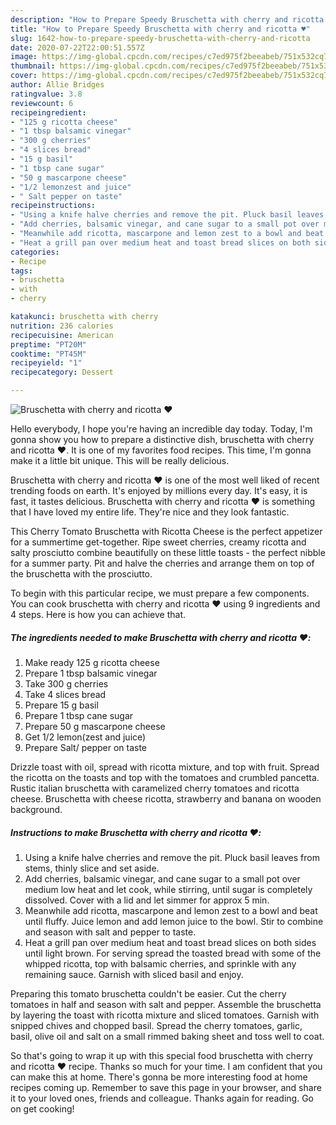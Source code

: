 ```yaml
---
description: "How to Prepare Speedy Bruschetta with cherry and ricotta ♥️"
title: "How to Prepare Speedy Bruschetta with cherry and ricotta ♥️"
slug: 1642-how-to-prepare-speedy-bruschetta-with-cherry-and-ricotta
date: 2020-07-22T22:00:51.557Z
image: https://img-global.cpcdn.com/recipes/c7ed975f2beeabeb/751x532cq70/bruschetta-with-cherry-and-ricotta-♥️-recipe-main-photo.jpg
thumbnail: https://img-global.cpcdn.com/recipes/c7ed975f2beeabeb/751x532cq70/bruschetta-with-cherry-and-ricotta-♥️-recipe-main-photo.jpg
cover: https://img-global.cpcdn.com/recipes/c7ed975f2beeabeb/751x532cq70/bruschetta-with-cherry-and-ricotta-♥️-recipe-main-photo.jpg
author: Allie Bridges
ratingvalue: 3.8
reviewcount: 6
recipeingredient:
- "125 g ricotta cheese"
- "1 tbsp balsamic vinegar"
- "300 g cherries"
- "4 slices bread"
- "15 g basil"
- "1 tbsp cane sugar"
- "50 g mascarpone cheese"
- "1/2 lemonzest and juice"
- " Salt pepper on taste"
recipeinstructions:
- "Using a knife halve cherries and remove the pit. Pluck basil leaves from stems, thinly slice and set aside."
- "Add cherries, balsamic vinegar, and cane sugar to a small pot over medium low heat and let cook, while stirring, until sugar is completely dissolved. Cover with a lid and let simmer for approx 5 min."
- "Meanwhile add ricotta, mascarpone and lemon zest to a bowl and beat until fluffy. Juice lemon and add lemon juice to the bowl. Stir to combine and season with salt and pepper to taste."
- "Heat a grill pan over medium heat and toast bread slices on both sides until light brown. For serving spread the toasted bread with some of the whipped ricotta, top with balsamic cherries, and sprinkle with any remaining sauce. Garnish with sliced basil and enjoy."
categories:
- Recipe
tags:
- bruschetta
- with
- cherry

katakunci: bruschetta with cherry 
nutrition: 236 calories
recipecuisine: American
preptime: "PT20M"
cooktime: "PT45M"
recipeyield: "1"
recipecategory: Dessert

---
```



![Bruschetta with cherry and ricotta ♥️](https://img-global.cpcdn.com/recipes/c7ed975f2beeabeb/751x532cq70/bruschetta-with-cherry-and-ricotta-♥️-recipe-main-photo.jpg)

Hello everybody, I hope you're having an incredible day today. Today, I'm gonna show you how to prepare a distinctive dish, bruschetta with cherry and ricotta ♥️. It is one of my favorites food recipes. This time, I'm gonna make it a little bit unique. This will be really delicious.

Bruschetta with cherry and ricotta ♥️ is one of the most well liked of recent trending foods on earth. It's enjoyed by millions every day. It's easy, it is fast, it tastes delicious. Bruschetta with cherry and ricotta ♥️ is something that I have loved my entire life. They're nice and they look fantastic.

This Cherry Tomato Bruschetta with Ricotta Cheese is the perfect appetizer for a summertime get-together. Ripe sweet cherries, creamy ricotta and salty prosciutto combine beautifully on these little toasts - the perfect nibble for a summer party. Pit and halve the cherries and arrange them on top of the bruschetta with the prosciutto.


To begin with this particular recipe, we must prepare a few components. You can cook bruschetta with cherry and ricotta ♥️ using 9 ingredients and 4 steps. Here is how you can achieve that.

<!--inarticleads1-->

##### The ingredients needed to make Bruschetta with cherry and ricotta ♥️:

1. Make ready 125 g ricotta cheese
1. Prepare 1 tbsp balsamic vinegar
1. Take 300 g cherries
1. Take 4 slices bread
1. Prepare 15 g basil
1. Prepare 1 tbsp cane sugar
1. Prepare 50 g mascarpone cheese
1. Get 1/2 lemon(zest and juice)
1. Prepare  Salt/ pepper on taste


Drizzle toast with oil, spread with ricotta mixture, and top with fruit. Spread the ricotta on the toasts and top with the tomatoes and crumbled pancetta. Rustic italian bruschetta with caramelized cherry tomatoes and ricotta cheese. Bruschetta with cheese ricotta, strawberry and banana on wooden background. 

<!--inarticleads2-->

##### Instructions to make Bruschetta with cherry and ricotta ♥️:

1. Using a knife halve cherries and remove the pit. Pluck basil leaves from stems, thinly slice and set aside.
1. Add cherries, balsamic vinegar, and cane sugar to a small pot over medium low heat and let cook, while stirring, until sugar is completely dissolved. Cover with a lid and let simmer for approx 5 min.
1. Meanwhile add ricotta, mascarpone and lemon zest to a bowl and beat until fluffy. Juice lemon and add lemon juice to the bowl. Stir to combine and season with salt and pepper to taste.
1. Heat a grill pan over medium heat and toast bread slices on both sides until light brown. For serving spread the toasted bread with some of the whipped ricotta, top with balsamic cherries, and sprinkle with any remaining sauce. Garnish with sliced basil and enjoy.


Preparing this tomato bruschetta couldn&#39;t be easier. Cut the cherry tomatoes in half and season with salt and pepper. Assemble the bruschetta by layering the toast with ricotta mixture and sliced tomatoes. Garnish with snipped chives and chopped basil. Spread the cherry tomatoes, garlic, basil, olive oil and salt on a small rimmed baking sheet and toss well to coat. 

So that's going to wrap it up with this special food bruschetta with cherry and ricotta ♥️ recipe. Thanks so much for your time. I am confident that you can make this at home. There's gonna be more interesting food at home recipes coming up. Remember to save this page in your browser, and share it to your loved ones, friends and colleague. Thanks again for reading. Go on get cooking!

